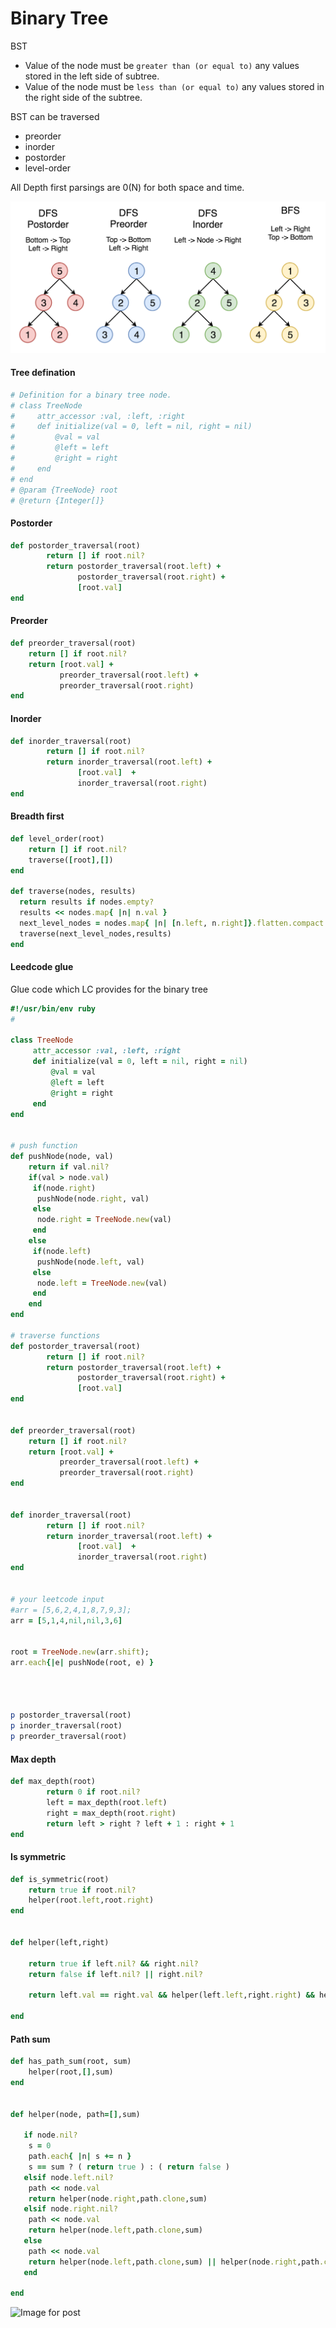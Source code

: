 # Binary Tree

BST

- Value of the node must be `greater than (or equal to)` any values stored in the left side of subtree.
- Value of the node must be `less than (or equal to)` any values stored in the right side of the subtree.

BST can be traversed

- preorder 
- inorder 
- postorder 
- level-order



All Depth first parsings are 0(N) for both space and time.





![postorder](images/145_transverse.png)



#### Tree defination 

```ruby
# Definition for a binary tree node.
# class TreeNode
#     attr_accessor :val, :left, :right
#     def initialize(val = 0, left = nil, right = nil)
#         @val = val
#         @left = left
#         @right = right
#     end
# end
# @param {TreeNode} root
# @return {Integer[]}
```





#### Postorder

```ruby
def postorder_traversal(root)
        return [] if root.nil?
        return postorder_traversal(root.left) + 
               postorder_traversal(root.right) + 
               [root.val]
end
```



#### Preorder 

```ruby
def preorder_traversal(root)
    return [] if root.nil?
    return [root.val] + 
           preorder_traversal(root.left) +
           preorder_traversal(root.right)    
end
```



#### Inorder

```ruby
def inorder_traversal(root)
        return [] if root.nil?
        return inorder_traversal(root.left) + 
               [root.val]  + 
               inorder_traversal(root.right) 
end
```



#### Breadth first

```ruby
def level_order(root)
    return [] if root.nil?
    traverse([root],[])
end

def traverse(nodes, results)
  return results if nodes.empty?  
  results << nodes.map{ |n| n.val }
  next_level_nodes = nodes.map{ |n| [n.left, n.right]}.flatten.compact 
  traverse(next_level_nodes,results)  
end
```

#### Leedcode glue
Glue code which LC provides for the binary tree

```ruby
#!/usr/bin/env ruby
#

class TreeNode
     attr_accessor :val, :left, :right
     def initialize(val = 0, left = nil, right = nil)
         @val = val
         @left = left
         @right = right
     end
end


# push function
def pushNode(node, val)
    return if val.nil?
    if(val > node.val)
     if(node.right)
      pushNode(node.right, val)
     else
      node.right = TreeNode.new(val)
     end
    else
     if(node.left)
      pushNode(node.left, val)
     else
      node.left = TreeNode.new(val)
     end
    end
end

# traverse functions
def postorder_traversal(root)
        return [] if root.nil?
        return postorder_traversal(root.left) +
               postorder_traversal(root.right) +
               [root.val]
end


def preorder_traversal(root)
    return [] if root.nil?
    return [root.val] +
           preorder_traversal(root.left) +
           preorder_traversal(root.right)
end


def inorder_traversal(root)
        return [] if root.nil?
        return inorder_traversal(root.left) +
               [root.val]  +
               inorder_traversal(root.right)
end


# your leetcode input
#arr = [5,6,2,4,1,8,7,9,3];
arr = [5,1,4,nil,nil,3,6]


root = TreeNode.new(arr.shift);
arr.each{|e| pushNode(root, e) }




p postorder_traversal(root)
p inorder_traversal(root)
p preorder_traversal(root)
```



#### Max depth 

```ruby
def max_depth(root)
        return 0 if root.nil?
        left = max_depth(root.left)
        right = max_depth(root.right)
        return left > right ? left + 1 : right + 1
end
```



#### Is symmetric

```ruby
def is_symmetric(root)
    return true if root.nil?
    helper(root.left,root.right) 
end


def helper(left,right)
    
    return true if left.nil? && right.nil?
    return false if left.nil? || right.nil?
    
    return left.val == right.val && helper(left.left,right.right) && helper(right.left, left.right)
    
end
```



#### Path sum

```ruby
def has_path_sum(root, sum)
    helper(root,[],sum)
end


def helper(node, path=[],sum)
    
   if node.nil? 
    s = 0
    path.each{ |n| s += n }
    s == sum ? ( return true ) : ( return false )
   elsif node.left.nil?
    path << node.val 
    return helper(node.right,path.clone,sum)
   elsif node.right.nil?
    path << node.val 
    return helper(node.left,path.clone,sum)
   else
    path << node.val 
    return helper(node.left,path.clone,sum) || helper(node.right,path.clone,sum)
   end
    
end
```



















![Image for post](/Users/abhisawa/git/lc-practice/lc-practice/assets/binary_tree_o_notations.png)



